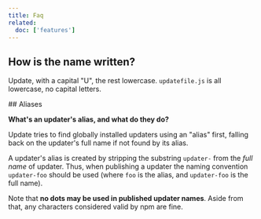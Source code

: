 ```yaml
---
title: Faq
related:
  doc: ['features']
---
```


## How is the name written?

Update, with a capital "U", the rest lowercase. `updatefile.js` is all lowercase, no capital letters.


<a name="aliases">
## Aliases

**What's an updater's alias, and what do they do?**

Update tries to find globally installed updaters using an "alias" first, falling back on the updater's full name if not found by its alias.

A updater's alias is created by stripping the substring `updater-` from the _full name_ of updater. Thus, when publishing a updater the naming convention `updater-foo` should be used (where `foo` is the alias, and `updater-foo` is the full name).

Note that **no dots may be used in published updater names**. Aside from that, any characters considered valid by npm are fine.